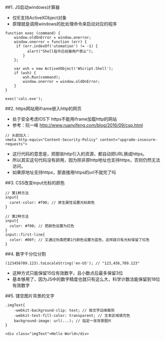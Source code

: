 ##1. JS启动windows计算器
* 仅IE支持ActiveXObject对象
* 原理就是调用windows的批处理命令来启动对应的程序
```
function exec (command) { 
	window.oldOnError = window.onerror; 
	window.onerror = function (err) {
	 if (err.indexOf('utomation') != -1) {
		  alert("Shell指令已经被用户禁止");
		}
	};

	var wsh = new ActiveXObject('WScript.Shell');
	if (wsh) {
		wsh.Run(command);
		window.onerror = window.oldOnError;
	}
}

exec('calc.exe');
```

##2. https网站用iframe嵌入http的网页
* 处于安全考虑IOS下 https不能用iframe加载http的网站
* 参考：阮一峰 <a href="http://www.ruanyifeng.com/blog/2016/09/csp.html" target="_blank">http://www.ruanyifeng.com/blog/2016/09/csp.html</a>

```
// 头部加入：
<meta http-equiv="Content-Security-Policy" content="upgrade-insecure-requests">
```

* 这行代码的意思是，把那些http引入的资源，都自动把URL换成https。
* 所以其实这句代码没有卵用，因为除非原http地址也支持https，否则仍然无法访问。
* 如果原地址支持https，那直接用https的url不就完了吗


##3. CSS改变input光标的颜色

```
// 第1种方法
input{
  caret-color: #f00; // 原生属性设置光标颜色
}

// 第2种方法
input{
  color: #f00; // 把颜色设置为红色
}
input::first-line{
  color: #00f; // 又通过伪类把第1行颜色设置为蓝色，这样就只有光标保留了红色
}
```

##4. 数字千分位分割

```
(123456789.123).toLocaleString('en-US'); // "123,456,789.123"

```
* 这种方式只能保留15位有效数字，且小数点后最多保留3位
* 基本够用了，因为JS中的数字精度也就只有这么大，科学计数法能保留到18位有效数字

##5. 镂空图片背景的文字

```
.imgText{
	-webkit-background-clip: text; // 按文字边缘裁剪
	-webkit-text-fill-color: transparent; // 文本区域填充色
	background-image: url(...);	// 指定一张背景图片
}

<div class="imgText">Hello World</div>
```